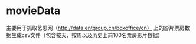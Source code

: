 ﻿movieData
=========

主要用于抓取艺恩网（http://data.entgroup.cn/boxoffice/cn） 上的影片票房数据生成csv文件（包含按天，按周以及历史上前100名票房影片数据）
